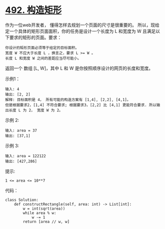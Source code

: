 # [492. 构造矩形](https://leetcode.cn/problems/construct-the-rectangle/)

作为一位web开发者， 懂得怎样去规划一个页面的尺寸是很重要的。 所以，现给定一个具体的矩形页面面积，你的任务是设计一个长度为 L 和宽度为 W 且满足以下要求的矩形的页面。要求：
```
你设计的矩形页面必须等于给定的目标面积。
宽度 W 不应大于长度 L ，换言之，要求 L >= W 。
长度 L 和宽度 W 之间的差距应当尽可能小。
```
返回一个 数组 [L, W]，其中 L 和 W 是你按照顺序设计的网页的长度和宽度。
 

示例1：
```
输入: 4
输出: [2, 2]
解释: 目标面积是 4， 所有可能的构造方案有 [1,4], [2,2], [4,1]。
但是根据要求2，[1,4] 不符合要求; 根据要求3，[2,2] 比 [4,1] 更能符合要求. 所以输出长度 L 为 2， 宽度 W 为 2。
```
示例 2:
```
输入: area = 37
输出: [37,1]
```
示例 3:
```
输入: area = 122122
输出: [427,286]
```

提示:
```
1 <= area <= 10**7
```

代码：
```python3
class Solution:
    def constructRectangle(self, area: int) -> List[int]:
        w = int(sqrt(area))
        while area % w:
            w -= 1
        return [area // w, w]
```